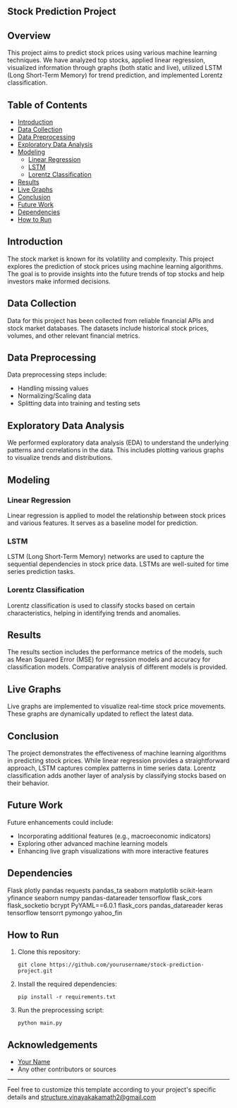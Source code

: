 
## Stock Prediction Project

## Overview

This project aims to predict stock prices using various machine learning techniques. We have analyzed top stocks, applied linear regression, visualized information through graphs (both static and live), utilized LSTM (Long Short-Term Memory) for trend prediction, and implemented Lorentz classification.

## Table of Contents

- [Introduction](#introduction)
- [Data Collection](#data-collection)
- [Data Preprocessing](#data-preprocessing)
- [Exploratory Data Analysis](#exploratory-data-analysis)
- [Modeling](#modeling)
  - [Linear Regression](#linear-regression)
  - [LSTM](#lstm)
  - [Lorentz Classification](#lorentz-classification)
- [Results](#results)
- [Live Graphs](#live-graphs)
- [Conclusion](#conclusion)
- [Future Work](#future-work)
- [Dependencies](#dependencies)
- [How to Run](#how-to-run)

## Introduction

The stock market is known for its volatility and complexity. This project explores the prediction of stock prices using machine learning algorithms. The goal is to provide insights into the future trends of top stocks and help investors make informed decisions.

## Data Collection

Data for this project has been collected from reliable financial APIs and stock market databases. The datasets include historical stock prices, volumes, and other relevant financial metrics.

## Data Preprocessing

Data preprocessing steps include:

- Handling missing values
- Normalizing/Scaling data
- Splitting data into training and testing sets

## Exploratory Data Analysis

We performed exploratory data analysis (EDA) to understand the underlying patterns and correlations in the data. This includes plotting various graphs to visualize trends and distributions.

## Modeling

### Linear Regression

Linear regression is applied to model the relationship between stock prices and various features. It serves as a baseline model for prediction.

### LSTM

LSTM (Long Short-Term Memory) networks are used to capture the sequential dependencies in stock price data. LSTMs are well-suited for time series prediction tasks.

### Lorentz Classification

Lorentz classification is used to classify stocks based on certain characteristics, helping in identifying trends and anomalies.

## Results

The results section includes the performance metrics of the models, such as Mean Squared Error (MSE) for regression models and accuracy for classification models. Comparative analysis of different models is provided.

## Live Graphs

Live graphs are implemented to visualize real-time stock price movements. These graphs are dynamically updated to reflect the latest data.

## Conclusion

The project demonstrates the effectiveness of machine learning algorithms in predicting stock prices. While linear regression provides a straightforward approach, LSTM captures complex patterns in time series data. Lorentz classification adds another layer of analysis by classifying stocks based on their behavior.

## Future Work

Future enhancements could include:

- Incorporating additional features (e.g., macroeconomic indicators)
- Exploring other advanced machine learning models
- Enhancing live graph visualizations with more interactive features

## Dependencies

Flask
plotly
pandas
requests
pandas_ta
seaborn
matplotlib
scikit-learn
yfinance
seaborn
numpy
pandas-datareader
tensorflow
flask_cors
flask_socketio
bcrypt
PyYAML==6.0.1
flask_cors
pandas_datareader
keras
tensorflow
tensorrt
pymongo
yahoo_fin
## How to Run

1. Clone this repository:
   ```
   git clone https://github.com/yourusername/stock-prediction-project.git
   ```
3. Install the required dependencies:
   ```
   pip install -r requirements.txt
   ```
4. Run the preprocessing script:
   ```
   python main.py
   ```
   


## Acknowledgements

- [Your Name](https://github.com/BVinayaka)
- Any other contributors or sources

---

Feel free to customize this template according to your project's specific details and structure.vinayakakamath2@gmail.com

